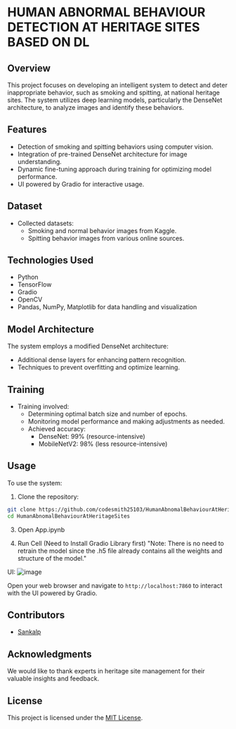 # HUMAN ABNORMAL BEHAVIOUR DETECTION AT HERITAGE SITES BASED ON DL

## Overview
This project focuses on developing an intelligent system to detect and deter inappropriate behavior, such as smoking and spitting, at national heritage sites. The system utilizes deep learning models, particularly the DenseNet architecture, to analyze images and identify these behaviors.

## Features
- Detection of smoking and spitting behaviors using computer vision.
- Integration of pre-trained DenseNet architecture for image understanding.
- Dynamic fine-tuning approach during training for optimizing model performance.
- UI powered by Gradio for interactive usage.

## Dataset
- Collected datasets:
  - Smoking and normal behavior images from Kaggle.
  - Spitting behavior images from various online sources.

## Technologies Used
- Python
- TensorFlow
- Gradio
- OpenCV
- Pandas, NumPy, Matplotlib for data handling and visualization

## Model Architecture
The system employs a modified DenseNet architecture:
- Additional dense layers for enhancing pattern recognition.
- Techniques to prevent overfitting and optimize learning.

## Training
- Training involved:
  - Determining optimal batch size and number of epochs.
  - Monitoring model performance and making adjustments as needed.
  - Achieved accuracy:
    - DenseNet: 99% (resource-intensive)
    - MobileNetV2: 98% (less resource-intensive)

## Usage
To use the system:
1. Clone the repository:
```bash
git clone https://github.com/codesmith25103/HumanAbnomalBehaviourAtHeritageSites.git
cd HumanAbnomalBehaviourAtHeritageSites
```

3. Open App.ipynb
   
4. Run Cell (Need to Install Gradio Library first)
"Note: There is no need to retrain the model since the .h5 file already contains all the weights and structure of the model."

UI:
![image](https://github.com/codesmith25103/HumanAbnomalBehaviourAtHeritageSites/assets/102778847/fd94b3da-f59b-44c2-9a65-62dd0790d400)

Open your web browser and navigate to `http://localhost:7860` to interact with the UI powered by Gradio.

## Contributors
- [Sankalp](https://github.com/codesmith25103)


## Acknowledgments
We would like to thank experts in heritage site management for their valuable insights and feedback.

## License
This project is licensed under the [MIT License](LICENSE).






